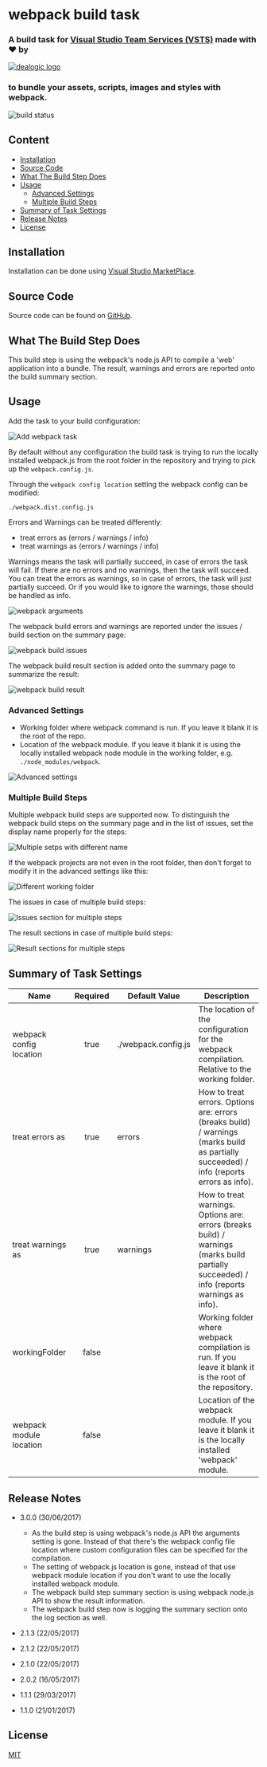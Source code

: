 # webpack build task

### A build task for [Visual Studio Team Services (VSTS)](https://www.visualstudio.com/fr-fr/products/visual-studio-team-services-vs.aspx) made with ♥ by

[![dealogic logo](https://raw.githubusercontent.com/Dealogic/webpack-vsts-extension/master/dealogic-logo.png)](http://www.dealogic.com)

### to bundle your assets, scripts, images and styles with webpack.

![build status](https://dealogic.visualstudio.com/DefaultCollection/_apis/public/build/definitions/4cd19643-db3a-4dcc-b481-76a7800dd64d/7871/badge)

## Content

* [Installation](#installation)
* [Source Code](#source-code)
* [What The Build Step Does](#what-the-build-step-does)
* [Usage](#usage)
    * [Advanced Settings](#advanced-settings)
    * [Multiple Build Steps](#multiple-build-steps)
* [Summary of Task Settings](#summary-of-task-settings)
* [Release Notes](#release-notes)
* [License](#license)

## Installation

Installation can be done using [Visual Studio MarketPlace](https://marketplace.visualstudio.com/items?itemName=Dealogic.webpack-vsts-extension).

## Source Code

Source code can be found on [GitHub](https://github.com/Dealogic/webpack-vsts-extension).

## What The Build Step Does

This build step is using the webpack's node.js API to compile a 'web' application into a bundle. The result, warnings and errors are reported onto the build summary section.

## Usage

Add the task to your build configuration:

![Add webpack task](https://raw.githubusercontent.com/Dealogic/webpack-vsts-extension/master/screenshots/TaskCatalog.png)

By default without any configuration the build task is trying to run the locally installed webpack.js from the root folder in the repository and trying to pick up the `webpack.config.js`.

Through the `webpack config location` setting the webpack config can be modified:

```
./webpack.dist.config.js
```

Errors and Warnings can be treated differently:
* treat errors as (errors / warnings / info)
* treat warnings as (errors / warnings / info)

Warnings means the task will partially succeed, in case of errors the task will fail. If there are no errors and no warnings, then the task will succeed. You can treat the errors as warnings, so in case of errors, the task will just partially succeed. Or if you would like to ignore the warnings, those should be handled as info.

![webpack arguments](https://raw.githubusercontent.com/Dealogic/webpack-vsts-extension/master/screenshots/WebpackArguments.png)

The webpack build errors and warnings are reported under the issues / build section on the summary page:

![webpack build issues](https://raw.githubusercontent.com/Dealogic/webpack-vsts-extension/master/screenshots/WebpackBuildIssues.png)

The webpack build result section is added onto the summary page to summarize the result:

![webpack build result](https://raw.githubusercontent.com/Dealogic/webpack-vsts-extension/master/screenshots/WebpackBuildResult.png)

### Advanced Settings

- Working folder where webpack command is run. If you leave it blank it is the root of the repo.
- Location of the webpack module. If you leave it blank it is using the locally installed webpack node module in the working folder, e.g. `./node_modules/webpack`.

![Advanced settings](https://raw.githubusercontent.com/Dealogic/webpack-vsts-extension/master/screenshots/AdvancedSettings.png)

### Multiple Build Steps

Multiple webpack build steps are supported now. To distinguish the webpack build steps on the summary page
and in the list of issues, set the display name properly for the steps:

![Multiple setps with different name](https://raw.githubusercontent.com/Dealogic/webpack-vsts-extension/master/screenshots/MultipleStepsWithDifferentName.png)

If the webpack projects are not even in the root folder, then don't forget to modify it in the advanced settings like this:

![Different working folder](https://raw.githubusercontent.com/Dealogic/webpack-vsts-extension/master/screenshots/ModifiedWorkingFolder.png)

The issues in case of multiple build steps:

![Issues section for multiple steps](https://raw.githubusercontent.com/Dealogic/webpack-vsts-extension/master/screenshots/IssuesForMultipleSteps.png)

The result sections in case of multiple build steps:

![Result sections for multiple steps](https://raw.githubusercontent.com/Dealogic/webpack-vsts-extension/master/screenshots/ResultSectionsForMultipleSteps.png)

## Summary of Task Settings

Name | Required | Default Value | Description
--- | :---: | --- | ---
webpack config location | true | ./webpack.config.js | The location of the configuration for the webpack compilation. Relative to the working folder.
treat errors as | true | errors | How to treat errors. Options are: errors (breaks build) / warnings (marks build as partially succeeded) / info (reports errors as info).
treat warnings as | true | warnings | How to treat warnings. Options are: errors (breaks build) / warnings (marks build partially succeeded) / info (reports warnings as info).
workingFolder | false | | Working folder where webpack compilation is run. If you leave it blank it is the root of the repository.
webpack module location | false | | Location of the webpack module. If you leave it blank it is the locally installed 'webpack' module.

## Release Notes

* 3.0.0 (30/06/2017)
    * As the build step is using webpack's node.js API the arguments setting is gone. Instead of that there's the webpack config file location where custom configuration files can be specified for the compilation.
    * The setting of webpack.js location is gone, instead of that use webpack module location if you don't want to use the locally installed webpack module.
    * The webpack build step summary section is using webpack node.js API to show the result information.
    * The webpack build step now is logging the summary section onto the log section as well.

* 2.1.3 (22/05/2017)
* 2.1.2 (22/05/2017)
* 2.1.0 (22/05/2017)
* 2.0.2 (16/05/2017)
* 1.1.1 (29/03/2017)
* 1.1.0 (21/01/2017)

## License

[MIT](https://github.com/Dealogic/webpack-vsts-extension/blob/master/LICENSE)
